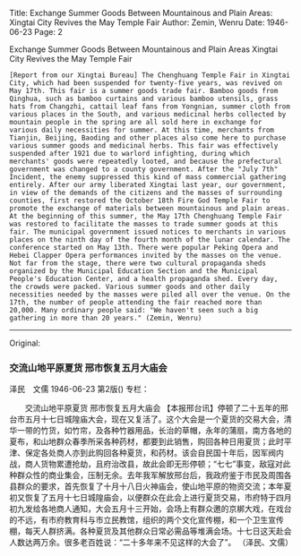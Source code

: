 Title: Exchange Summer Goods Between Mountainous and Plain Areas: Xingtai City Revives the May Temple Fair
Author: Zemin, Wenru
Date: 1946-06-23
Page: 2

Exchange Summer Goods Between Mountainous and Plain Areas
    Xingtai City Revives the May Temple Fair

    [Report from our Xingtai Bureau] The Chenghuang Temple Fair in Xingtai City, which had been suspended for twenty-five years, was revived on May 17th. This fair is a summer goods trade fair. Bamboo goods from Qinghua, such as bamboo curtains and various bamboo utensils, grass hats from Changzhi, cattail leaf fans from Yongnian, summer cloth from various places in the South, and various medicinal herbs collected by mountain people in the spring are all sold here in exchange for various daily necessities for summer. At this time, merchants from Tianjin, Beijing, Baoding and other places also come here to purchase various summer goods and medicinal herbs. This fair was effectively suspended after 1921 due to warlord infighting, during which merchants' goods were repeatedly looted, and because the prefectural government was changed to a county government. After the "July 7th" Incident, the enemy suppressed this kind of mass commercial gathering entirely. After our army liberated Xingtai last year, our government, in view of the demands of the citizens and the masses of surrounding counties, first restored the October 18th Fire God Temple Fair to promote the exchange of materials between mountainous and plain areas. At the beginning of this summer, the May 17th Chenghuang Temple Fair was restored to facilitate the masses to trade summer goods at this fair. The municipal government issued notices to merchants in various places on the ninth day of the fourth month of the lunar calendar. The conference started on May 13th. There were popular Peking Opera and Hebei Clapper Opera performances invited by the masses on the venue. Not far from the stage, there were two cultural propaganda sheds organized by the Municipal Education Section and the Municipal People's Education Center, and a health propaganda shed. Every day, the crowds were packed. Various summer goods and other daily necessities needed by the masses were piled all over the venue. On the 17th, the number of people attending the fair reached more than 20,000. Many ordinary people said: "We haven't seen such a big gathering in more than 20 years." (Zemin, Wenru)



<hr /> 

Original: 


### 交流山地平原夏货  邢市恢复五月大庙会
泽民　文儒
1946-06-23
第2版()
专栏：

　　交流山地平原夏货
    邢市恢复五月大庙会
    【本报邢台讯】停顿了二十五年的邢台市五月十七日城隍庙大会，现在又复活了。这个大会是一个夏货的交易大会，清华一带的竹货，如竹帘，及各种竹器用品，长治的草帽，永年的蒲扇，南方各地的夏布，和山地群众春季所采各种药材，都要到此销售，购回各种日用夏货；此时平津、保定各处商人亦到此购回各种夏货，和药材。该会自民国十年后，因军阀内战，商人货物累遭抢劫，且府治改县，故此会即无形停顿；“七七”事变，敌寇对此种群众性的商业集会，压制无余。去年我军解放邢台后，我政府鉴于市民及周围各县群众的要求，首先恢复了十月十八日火神庙会，使山地平原的物资交流；本年夏初又恢复了五月十七日城隍庙会，以便群众在此会上进行夏货交易，市府特于四月初九发给各地商人通知，大会五月十三开始，会场上有群众邀的京梆大戏，在戏台的不远，有市府教育科与市立民教馆，组织的两个文化宣传棚，和一个卫生宣传棚，每天人群挤满。各种夏货及其他群众日常必需品等堆满会场。十七日这天赴会人数达两万余。很多老百姓说：“二十多年来不见这样的大会了”。        （泽民、文儒）
